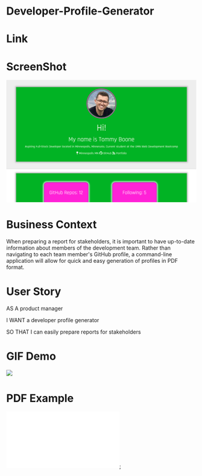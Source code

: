 # Developer-Profile-Generator

# Link

# ScreenShot
![alt_text](./images/Profile-Screenshot.png)



# Business Context
When preparing a report for stakeholders, it is important to have up-to-date information about members of the development team. Rather than navigating to each team member's GitHub profile, a command-line application will allow for quick and easy generation of profiles in PDF format.

# User Story
AS A product manager

I WANT a developer profile generator

SO THAT I can easily prepare reports for stakeholders

# GIF Demo
![](https://media.giphy.com/media/KZq2MBG53sx1Dnk8zf/giphy.gif)

# PDF Example
![alt_text](./resume.pdf);